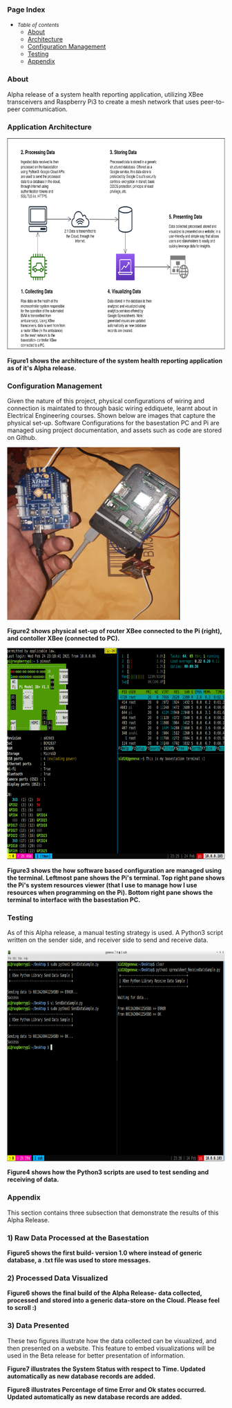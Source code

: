 ### Page Index
- <small><i>Table of contents</i></small>
    + [About](#about)
    + [Architecture](#application-architecture)
    + [Configuration Management](#configuration-management)
    + [Testing](#testing)
    + [Appendix](#appendix)

### About
Alpha release of a system health reporting application, utilizing XBee transceivers and Raspberry Pi3 to create a mesh network that uses peer-to-peer communication.

### Application Architecture
<img src="gate4_syshealth_images/im1.png" alt=" " class="inline" width="690" height="490"/>

**Figure1 shows the architecture of the system health reporting application as of it's Alpha release.**

### Configuration Management
Given the nature of this project, physical configurations of wiring and connection is maintated to through basic wiring eddiquete, learnt about in Electrical Engineering courses. Shown below are images that capture the physical set-up. Software Configurations for the basestation PC and Pi are managed using project documentation, and assets such as code are stored on Github. 

<img src="gate4_syshealth_images/im3.png" alt=" " class="inline" width="400" height="400"/>

**Figure2 shows physical set-up of router XBee connected to the Pi (right), and contoller XBee (connected to PC).**

<img src="gate4_syshealth_images/im2.png" alt=" " class="inline" width="690" height="490"/>

**Figure3 shows the how software based configuration are managed using the terminal. Leftmost pane shows the Pi's terminal. Top right pane shows the Pi's system resources viewer (that I use to manage how I use resources when programming on the Pi). Bottom right pane shows the terminal to interface with the basestation PC.**

### Testing
As of this Alpha release, a manual testing strategy is used. A Python3 script written on the sender side, and receiver side to send and receive data.

<img src="gate4_syshealth_images/im4.png" alt=" " class="inline" width="690" height="490"/>

**Figure4 shows how the Python3 scripts are used to test sending and receiving of data.**

### Appendix
This section contains three subsection that demonstrate the results of this Alpha Release. 

### 1) Raw Data Processed at the Basestation
<object data="https://docs.google.com/document/d/e/2PACX-1vS3oPCumTwzkfEPce57R6XSrqXaXSzlxlnErdOtRytYMSZzNwuyC5B_lHdbQMxnkSNnNaLHhbkhO4Y_/pub?embedded=true"  width="576" height="356" seamless frameborder="0" scrolling="no"></object>
**Figure5 shows the first build- version 1.0 where instead of generic database, a .txt file was used to store messages.**

### 2) Processed Data Visualized
<object data="https://docs.google.com/spreadsheets/d/e/2PACX-1vTOtlUA6_ut3XFsuj0FlkWg8S-ZV8Y1agQ2JxbpRSM8WFk134k7edO6xV-e-v02GFxi0yZMvwdY2nlV/pubhtml?gid=0&amp;single=true&amp;widget=true&amp;headers=false" width="700" height="500" seamless frameborder="0"></object>
**Figure6 shows the final build of the Alpha Release- data collected, processed and stored into a generic data-store on the Cloud. Please feel to scroll :)**

### 3) Data Presented
These two figures illustrate how the data collected can be visualized, and then presented on a website. This feature to embed visualizations will be used in the Beta release for better presentation of information.

<object data="https://docs.google.com/spreadsheets/d/e/2PACX-1vTOtlUA6_ut3XFsuj0FlkWg8S-ZV8Y1agQ2JxbpRSM8WFk134k7edO6xV-e-v02GFxi0yZMvwdY2nlV/pubchart?oid=2105202285&amp;format=interactive" width="576" height="356" seamless frameborder="0" scrolling="no"></object>
**Figure7 illustrates the System Status with respect to Time. Updated automatically as new database records are added.**

<object data="https://docs.google.com/spreadsheets/d/e/2PACX-1vTOtlUA6_ut3XFsuj0FlkWg8S-ZV8Y1agQ2JxbpRSM8WFk134k7edO6xV-e-v02GFxi0yZMvwdY2nlV/pubchart?oid=1815073469&amp;format=interactive" width="600" height="371" seamless frameborder="0" scrolling="no"></object>
**Figure8 illustrates Percentage of time Error and Ok states occurred. Updated automatically as new database records are added.**
